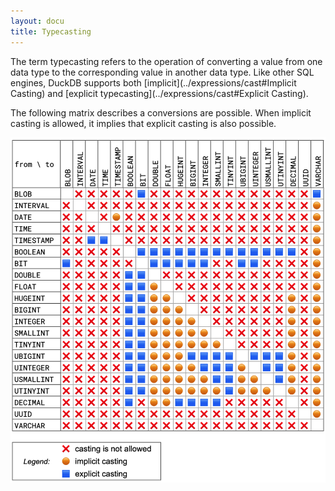 ```yaml
---
layout: docu
title: Typecasting
---
```


The term typecasting refers to the operation of converting a value from one data type to the corresponding value in another data type.
Like other SQL engines, DuckDB supports both [implicit](../expressions/cast#Implicit Casting) and [explicit typecasting](../expressions/cast#Explicit Casting).

The following matrix describes a conversions are possible.
When implicit casting is allowed, it implies that explicit casting is also possible.

![Typecasting matrix](/images/typecasting-matrix.png)
